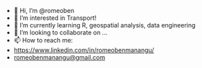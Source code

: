 - 👋 Hi, I’m @romeoben
- 👀 I’m interested in Transport!
- 🌱 I’m currently learning R, geospatial analysis, data engineering
- 💞️ I’m looking to collaborate on ...
- 📫 How to reach me:
-  https://www.linkedin.com/in/romeobenmanangu/
-  romeobenmanangu@gmail.com

<!---
romeoben/romeoben is a ✨ special ✨ repository because its `README.md` (this file) appears on your GitHub profile.
You can click the Preview link to take a look at your changes.
--->
